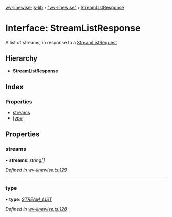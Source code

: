 [wv-linewise-js-lib](../README.md) › ["wv-linewise"](../modules/_wv_linewise_.md) › [StreamListResponse](_wv_linewise_.streamlistresponse.md)

# Interface: StreamListResponse

A list of streams, in response to a [StreamListRequest](_wv_linewise_.streamlistrequest.md)

## Hierarchy

* **StreamListResponse**

## Index

### Properties

* [streams](_wv_linewise_.streamlistresponse.md#streams)
* [type](_wv_linewise_.streamlistresponse.md#type)

## Properties

###  streams

• **streams**: *string[]*

*Defined in [wv-linewise.ts:129](https://github.com/forbesmyester/wv-linewise/blob/5431908/js-lib/src/wv-linewise.ts#L129)*

___

###  type

• **type**: *[STREAM_LIST](../enums/_wv_linewise_.response_type.md#stream_list)*

*Defined in [wv-linewise.ts:128](https://github.com/forbesmyester/wv-linewise/blob/5431908/js-lib/src/wv-linewise.ts#L128)*
